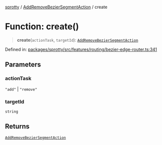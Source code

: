 
[sprotty](../globals) / [AddRemoveBezierSegmentAction](../Namespace.AddRemoveBezierSegmentAction) / create

# Function: create()

> **create**(`actionTask`, `targetId`): [`AddRemoveBezierSegmentAction`](../Interface.AddRemoveBezierSegmentAction)

Defined in: [packages/sprotty/src/features/routing/bezier-edge-router.ts:341](https://github.com/eclipse-sprotty/sprotty/blob/f9b2433481cc27a1ac0c92d525a92039ae7f6c76/packages/sprotty/src/features/routing/bezier-edge-router.ts#L341)

## Parameters

### actionTask

`"add"` | `"remove"`

### targetId

`string`

## Returns

[`AddRemoveBezierSegmentAction`](../Interface.AddRemoveBezierSegmentAction)
